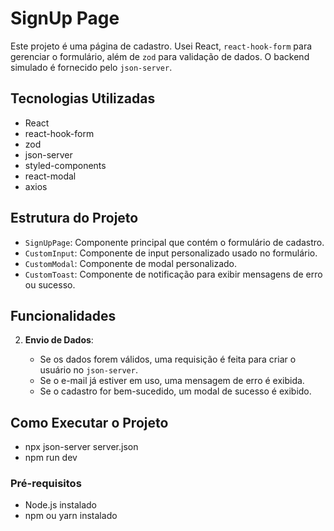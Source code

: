 # SignUp Page

Este projeto é uma página de cadastro. Usei React, `react-hook-form` para gerenciar o formulário, além de `zod` para validação de dados. O backend simulado é fornecido pelo `json-server`.

## Tecnologias Utilizadas

- React
- react-hook-form
- zod
- json-server
- styled-components
- react-modal
- axios

## Estrutura do Projeto

- `SignUpPage`: Componente principal que contém o formulário de cadastro.
- `CustomInput`: Componente de input personalizado usado no formulário.
- `CustomModal`: Componente de modal personalizado.
- `CustomToast`: Componente de notificação para exibir mensagens de erro ou sucesso.

## Funcionalidades

2. **Envio de Dados**:

   - Se os dados forem válidos, uma requisição é feita para criar o usuário no `json-server`.
   - Se o e-mail já estiver em uso, uma mensagem de erro é exibida.
   - Se o cadastro for bem-sucedido, um modal de sucesso é exibido.

## Como Executar o Projeto

- npx json-server server.json
- npm run dev

### Pré-requisitos

- Node.js instalado
- npm ou yarn instalado
